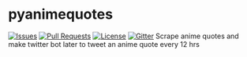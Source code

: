 # pyanimequotes
[![Issues](https://img.shields.io/github/issues-closed/Shankusu993/pyanimequotes.svg?style=flat-square)](https://github.com/Shankusu993/pyanimequotes/issues) [![Pull Requests](https://img.shields.io/github/issues-pr-closed/oss2019/pyquotes.svg?style=flat-square)](https://github.com/oss2019/pyquotes/pulls) [![License](https://img.shields.io/apm/l/vim-mode.svg?style=flat-square)](https://github.com/oss2019/pyquotes/blob/master/LICENSE) [![Gitter](https://img.shields.io/badge/chat-on%20gitter-ff006f.svg?style=flat-square)](https://gitter.im/oss2019/pyquotes)
Scrape anime quotes and make twitter bot later to tweet an anime quote every 12 hrs
